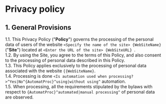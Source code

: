 # Privacy policy
## 1. General Provisions
1.1. This Privacy Policy ("**Policy**") governs the processing of the personal data of users of the website `<Specify the name of the site> {WebSiteName}` ("**Site**") located at `<Enter the URL of the site> {WebSiteURL} `.  
1.2. By using the Site, you agree to the terms of this Policy, and also consent to the processing of personal data described in this Policy.  
1.3. This Policy applies exclusively to the processing of personal data associated with the website `{{WebSiteName}`.  
1.4. Processing is done `<Is automation used when processing?>^Yes|No^{AutomatProc}^using|without using^` automation.  
1.5. When processing, all the requirements stipulated by the bylaws with respect to `{AutomatProc}^automated|manual processing^` of personal data are observed.
